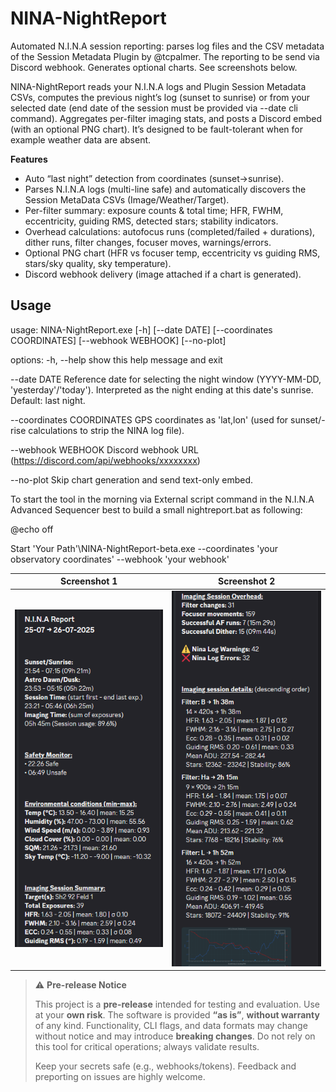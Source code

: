 # NINA-NightReport
Automated N.I.N.A session reporting: parses log files and the CSV metadata of the Session Metadata Plugin by @tcpalmer. The reporting to be send via Discord webhook. Generates optional charts. See screenshots below.

NINA-NightReport reads your N.I.N.A logs and Plugin Session Metadata CSVs, computes the previous night’s log (sunset to sunrise) or from your selected date (end date of the session must be provided via --date cli command). 
Aggregates per-filter imaging stats, and posts a Discord embed (with an optional PNG chart). It’s designed to be fault-tolerant when for example weather data are absent.

**Features**
- Auto “last night” detection from coordinates (sunset→sunrise).
- Parses N.I.N.A logs (multi-line safe) and automatically discovers the Session MetaData CSVs (Image/Weather/Target).
- Per-filter summary: exposure counts & total time; HFR, FWHM, eccentricity, guiding RMS, detected stars; stability indicators.
- Overhead calculations: autofocus runs (completed/failed + durations), dither runs, filter changes, focuser moves, warnings/errors.
- Optional PNG chart (HFR vs focuser temp, eccentricity vs guiding RMS, stars/sky quality, sky temperature).
- Discord webhook delivery (image attached if a chart is generated).

## Usage
usage: NINA-NightReport.exe [-h] [--date DATE] [--coordinates COORDINATES] [--webhook WEBHOOK] [--no-plot]

options:
  -h, --help            show this help message and exit
  
  --date DATE           Reference date for selecting the night window (YYYY-MM-DD, 'yesterday'/'today'). Interpreted
                        as the night ending at this date's sunrise. Default: last night.
  
  --coordinates COORDINATES
                        GPS coordinates as 'lat,lon' (used for sunset/-rise calculations to strip the NINA log file).
  
  --webhook WEBHOOK     Discord webhook URL (https://discord.com/api/webhooks/xxxxxxxx)
  
  --no-plot             Skip chart generation and send text-only embed.


To start the tool in the morning via External script command in the N.I.N.A Advanced Sequencer best to build a small nightreport.bat as following:

@echo off

Start 'Your Path'\NINA-NightReport-beta.exe --coordinates 'your observatory coordinates' --webhook 'your webhook'

| Screenshot 1 | Screenshot 2 |
|---|---|
| ![Screenshot 1](Screenshot-25-07-01.png) | ![Screenshot 2](Screenshot-25-07-02.png) |

> ⚠️ **Pre-release Notice**
>
> This project is a **pre-release** intended for testing and evaluation.
> Use at your **own risk**. The software is provided **“as is”**, **without
> warranty** of any kind. Functionality, CLI flags, and data formats may
> change without notice and may introduce **breaking changes**. Do not rely
> on this tool for critical operations; always validate results.
>
> Keep your secrets safe (e.g., webhooks/tokens).
> Feedback and preporting on issues are highly welcome.
